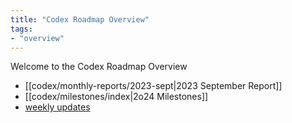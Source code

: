 ```yaml
---
title: "Codex Roadmap Overview"
tags:
- "overview"
---
```

Welcome to the Codex Roadmap Overview
- [[codex/monthly-reports/2023-sept|2023 September Report]]
- [[codex/milestones/index|2o24 Milestones]]
- [weekly updates](tags/codex-updates)